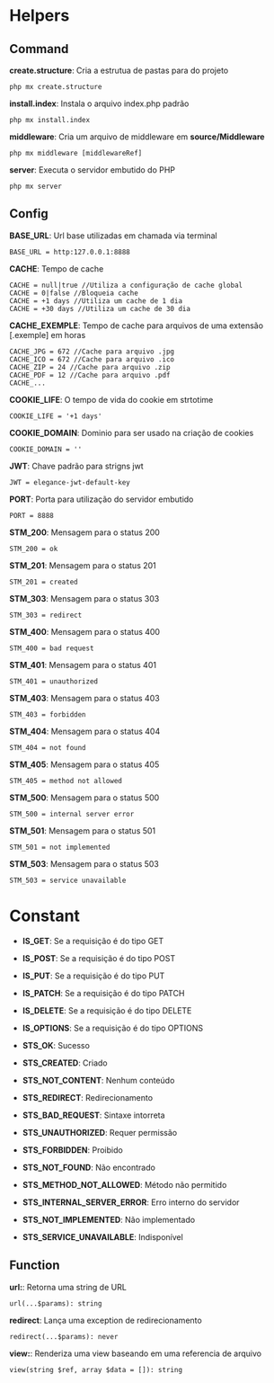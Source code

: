 # Helpers

## Command

**create.structure**: Cria a estrutua de pastas para do projeto

    php mx create.structure

**install.index**: Instala o arquivo index.php padrão

    php mx install.index

**middleware**: Cria um arquivo de middleware em **source/Middleware**

    php mx middleware [middlewareRef]

**server**: Executa o servidor embutido do PHP

    php mx server

## Config

**BASE_URL**: Url base utilizadas em chamada via terminal

    BASE_URL = http:127.0.0.1:8888

**CACHE**: Tempo de cache

    CACHE = null|true //Utiliza a configuração de cache global
    CACHE = 0|false //Bloqueia cache
    CACHE = +1 days //Utiliza um cache de 1 dia
    CACHE = +30 days //Utiliza um cache de 30 dia

**CACHE_EXEMPLE**: Tempo de cache para arquivos de uma extensão [.exemple] em horas

    CACHE_JPG = 672 //Cache para arquivo .jpg
    CACHE_ICO = 672 //Cache para arquivo .ico
    CACHE_ZIP = 24 //Cache para arquivo .zip
    CACHE_PDF = 12 //Cache para arquivo .pdf
    CACHE_...

**COOKIE_LIFE**: O tempo de vida do cookie em strtotime

    COOKIE_LIFE = '+1 days'

**COOKIE_DOMAIN**: Dominio para ser usado na criação de cookies

    COOKIE_DOMAIN = ''

**JWT**: Chave padrão para strigns jwt

    JWT = elegance-jwt-default-key

**PORT**: Porta para utilização do servidor embutido

    PORT = 8888
    
**STM_200**: Mensagem para o status 200

    STM_200 = ok

**STM_201**: Mensagem para o status 201

    STM_201 = created

**STM_303**: Mensagem para o status 303

    STM_303 = redirect

**STM_400**: Mensagem para o status 400

    STM_400 = bad request

**STM_401**: Mensagem para o status 401

    STM_401 = unauthorized

**STM_403**: Mensagem para o status 403

    STM_403 = forbidden

**STM_404**: Mensagem para o status 404

    STM_404 = not found

**STM_405**: Mensagem para o status 405

    STM_405 = method not allowed

**STM_500**: Mensagem para o status 500

    STM_500 = internal server error

**STM_501**: Mensagem para o status 501

    STM_501 = not implemented

**STM_503**: Mensagem para o status 503

    STM_503 = service unavailable

# Constant

 - **IS_GET**: Se a requisição é do tipo GET

 - **IS_POST**: Se a requisição é do tipo POST

 - **IS_PUT**: Se a requisição é do tipo PUT

 - **IS_PATCH**: Se a requisição é do tipo PATCH

 - **IS_DELETE**: Se a requisição é do tipo DELETE

 - **IS_OPTIONS**: Se a requisição é do tipo OPTIONS

 - **STS_OK**: Sucesso

 - **STS_CREATED**: Criado

 - **STS_NOT_CONTENT**: Nenhum conteúdo

 - **STS_REDIRECT**: Redirecionamento

 - **STS_BAD_REQUEST**: Sintaxe intorreta

 - **STS_UNAUTHORIZED**: Requer permissão

 - **STS_FORBIDDEN**: Proibido

 - **STS_NOT_FOUND**: Não encontrado

 - **STS_METHOD_NOT_ALLOWED**: Método não permitido

 - **STS_INTERNAL_SERVER_ERROR**: Erro interno do servidor

 - **STS_NOT_IMPLEMENTED**: Não implementado

 - **STS_SERVICE_UNAVAILABLE**: Indisponível

## Function
    
**url:**: Retorna uma string de URL

    url(...$params): string

**redirect**: Lança uma exception de redirecionamento

    redirect(...$params): never

**view:**: Renderiza uma view baseando em uma referencia de arquivo

    view(string $ref, array $data = []): string